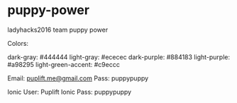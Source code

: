 # puppy-power
ladyhacks2016 team puppy power



Colors:

dark-gray: #444444
light-gray: #ececec
dark-purple: #884183
light-purple: #a98295
light-green-accent: #c9eccc

Email: puplift.me@gmail.com
Pass: puppypuppy

Ionic User: Puplift
Ionic Pass: puppypuppy
